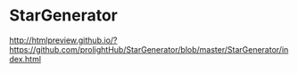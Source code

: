 # StarGenerator

http://htmlpreview.github.io/?https://github.com/prolightHub/StarGenerator/blob/master/StarGenerator/index.html
